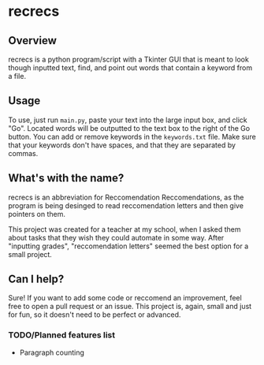 # recrecs

## Overview

recrecs is a python program/script with a Tkinter GUI that is meant to look though inputted text, find, and point out words that contain a keyword from a file.

## Usage

To use, just run `main.py`, paste your text into the large input box, and click "Go". Located words will be outputted to the text box to the right of the Go button. You can add or remove keywords in the `keywords.txt` file. Make sure that your keywords don't have spaces, and that they are separated by commas.

## What's with the name?

recrecs is an abbreviation for Reccomendation Reccomendations, as the program is being desinged to read reccomendation letters and then give pointers on them.

This project was created for a teacher at my school, when I asked them about tasks that they wish they could automate in some way. After "inputting grades", "reccomendation letters" seemed the best option for a small project.

## Can I help?

Sure! If you want to add some code or reccomend an improvement, feel free to open a pull request or an issue. This project is, again, small and just for fun, so it doesn't need to be perfect or advanced.

### TODO/Planned features list

- Paragraph counting
